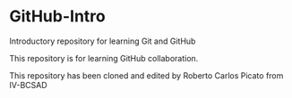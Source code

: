 # GitHub-Intro
Introductory repository for learning Git and GitHub

This repository is for learning GitHub collaboration.

This repository has been cloned and edited by Roberto Carlos Picato from IV-BCSAD
